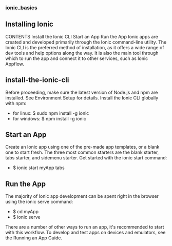 ### ionic_basics

## Installing Ionic

CONTENTS
Install the Ionic CLI
Start an App
Run the App
Ionic apps are created and developed primarily through the Ionic command-line utility. The Ionic CLI is the preferred method of installation, as it offers a wide range of dev tools and help options along the way. It is also the main tool through which to run the app and connect it to other services, such as Ionic Appflow.

## install-the-ionic-cli

Before proceeding, make sure the latest version of Node.js and npm are installed. See Environment Setup for details. Install the Ionic CLI globally with npm:

* for linux:
$ sudo npm install -g ionic
* for windows:
$ npm install -g ionic

## Start an App
Create an Ionic app using one of the pre-made app templates, or a blank one to start fresh. The three most common starters are the blank starter, tabs starter, and sidemenu starter. Get started with the ionic start command:
* $ ionic start myApp tabs

## Run the App
The majority of Ionic app development can be spent right in the browser using the ionic serve command:

* $ cd myApp
* $ ionic serve


There are a number of other ways to run an app, it's recommended to start with this workflow. To develop and test apps on devices and emulators, see the Running an App Guide.

